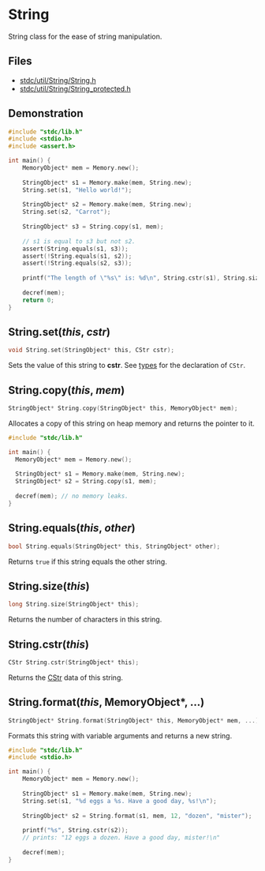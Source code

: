 # String

String class for the ease of string manipulation.

## Files
 * [stdc/util/String/String.h](../stdc/util/String/String.h)
 * [stdc/util/String/String_protected.h](../stdc/util/String/String_protected.h)

## Demonstration
```c
#include "stdc/lib.h"
#include <stdio.h>
#include <assert.h>

int main() {
    MemoryObject* mem = Memory.new();
    
    StringObject* s1 = Memory.make(mem, String.new);
    String.set(s1, "Hello world!");
    
    StringObject* s2 = Memory.make(mem, String.new);
    String.set(s2, "Carrot");
    
    StringObject* s3 = String.copy(s1, mem);
    
    // s1 is equal to s3 but not s2.
    assert(String.equals(s1, s3));
    assert(!String.equals(s1, s2));
    assert(!String.equals(s2, s3));
    
    printf("The length of \"%s\" is: %d\n", String.cstr(s1), String.size(s1));
    
    decref(mem);
    return 0;
}
```

## String.set(_this_, _cstr_)
```c
void String.set(StringObject* this, CStr cstr);
```
Sets the value of this string to **cstr**. 
See [types](../stdc/util/types.h) for the declaration of ```CStr```.

## String.copy(_this_, _mem_)
```c
StringObject* String.copy(StringObject* this, MemoryObject* mem);
```
Allocates a copy of this string on heap memory and returns the pointer to it.


```c
#include "stdc/lib.h"

int main() {
  MemoryObject* mem = Memory.new();
  
  StringObject* s1 = Memory.make(mem, String.new);
  StringObject* s2 = String.copy(s1, mem);
  
  decref(mem); // no memory leaks.
}
```

## String.equals(_this_, _other_)
```c
bool String.equals(StringObject* this, StringObject* other);
```
Returns ```true``` if this string equals the other string.

## String.size(_this_)
```c
long String.size(StringObject* this);
```
Returns the number of characters in this string.

## String.cstr(_this_)
```c
CStr String.cstr(StringObject* this);
```
Returns the [CStr](../stdc/util/types.h) data of this string.

## String.format(_this_, MemoryObject*, ...)
```c
StringObject* String.format(StringObject* this, MemoryObject* mem, ...);
```
Formats this string with variable arguments and returns a new string. 

```c
#include "stdc/lib.h"
#include <stdio.h>

int main() {
    MemoryObject* mem = Memory.new();
    
    StringObject* s1 = Memory.make(mem, String.new);
    String.set(s1, "%d eggs a %s. Have a good day, %s!\n");
    
    StringObject* s2 = String.format(s1, mem, 12, "dozen", "mister");
    
    printf("%s", String.cstr(s2)); 
    // prints: "12 eggs a dozen. Have a good day, mister!\n"
    
    decref(mem);
}
```
